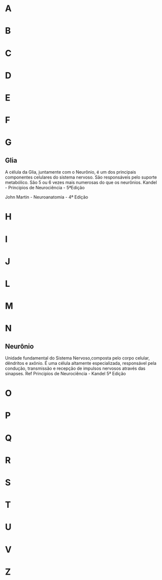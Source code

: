 # A

# B

# C

# D

# E

# F

# G
## Glia
A célula da Glia, juntamente com o Neurônio, é um dos principais componentes celulares do sistema nervoso. São responsáveis pelo suporte metabólico.
São 5 ou 6 vezes mais numerosas do que os neurônios.
Kandel - Principios de Neurociência - 5ªEdição

John Martin - Neuroanatomia - 4ª Edição

# H

# I

# J

# L

# M

# N

## Neurônio
Unidade fundamental do Sistema Nervoso,composta pelo corpo celular, dêndritos e axônio. É uma célula altamente especializada,  responsável pela condução, transmissão e recepção de impulsos nervosos através das sinapses. Ref Principios de Neurociência - Kandel 5ª Edição

# O

# P

# Q

# R

# S

# T

# U

# V

# Z
